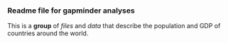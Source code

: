 ### Readme file for gapminder analyses

This is a **group** of *files* and *data* that describe the population and GDP of 
countries around the world.
